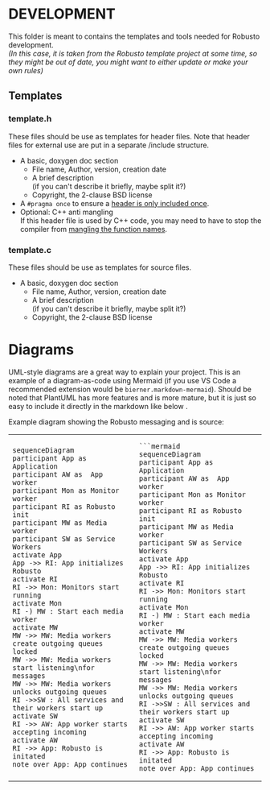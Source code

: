 # DEVELOPMENT

This folder is meant to contains the templates and tools needed for Robusto development.  
*(In this case, it is taken from the Robusto template project at some time, so they might be out of date, you might want to either update or make your own rules)*

## Templates

### template.h
These files should be use as templates for header files.
Note that header files for external use are put in a separate /include structure.

* A basic, doxygen doc section
    * File name, Author, version, creation date
    * A brief description<br/>(if you can't describe it briefly, maybe split it?)
    * Copyright, the 2-clause BSD license
* A `#pragma once` to ensure a [header is only included once](https://en.wikipedia.org/wiki/Pragma_once).
* Optional: C++ anti mangling <br />
If this header file is used by C++ code, you may need to have to stop the compiler from [mangling the function names](https://en.wikipedia.org/wiki/Name_mangling). 
### template.c

These files should be use as templates for source files. 

* A basic, doxygen doc section
    * File name, Author, version, creation date
    * A brief description<br/>(if you can't describe it briefly, maybe split it?)
    * Copyright, the 2-clause BSD license


# Diagrams

UML-style diagrams are a great way to explain your project. This is an example of a diagram-as-code using Mermaid (if you use VS Code a recommended extension would be `bierner.markdown-mermaid`).
Should be noted that PlantUML has more features and is more mature, but it is just so easy to include it directly in the markdown like below . 

Example diagram showing the Robusto messaging and is source:

<table>
<tr>
<td>

```mermaid 
sequenceDiagram
participant App as Application
participant AW as  App worker
participant Mon as Monitor worker
participant RI as Robusto init
participant MW as Media worker 
participant SW as Service Workers
activate App
App ->> RI: App initializes Robusto
activate RI
RI ->> Mon: Monitors start running
activate Mon
RI -) MW : Start each media worker
activate MW
MW ->> MW: Media workers create outgoing queues locked
MW ->> MW: Media workers start listening\nfor messages
MW ->> MW: Media workers unlocks outgoing queues
RI ->>SW : All services and their workers start up
activate SW
RI ->> AW: App worker starts accepting incoming
activate AW
RI ->> App: Robusto is initated
note over App: App continues
```

</td>
<td>

```
```mermaid 
sequenceDiagram
participant App as Application
participant AW as  App worker
participant Mon as Monitor worker
participant RI as Robusto init
participant MW as Media worker 
participant SW as Service Workers
activate App
App ->> RI: App initializes Robusto
activate RI
RI ->> Mon: Monitors start running
activate Mon
RI -) MW : Start each media worker
activate MW
MW ->> MW: Media workers create outgoing queues locked
MW ->> MW: Media workers start listening\nfor messages
MW ->> MW: Media workers unlocks outgoing queues
RI ->>SW : All services and their workers start up
activate SW
RI ->> AW: App worker starts accepting incoming
activate AW
RI ->> App: Robusto is initated
note over App: App continues
```

</td>

</tr>
</table>